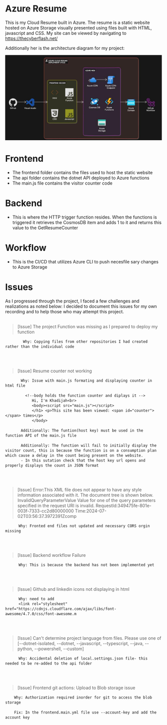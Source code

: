 # Azure Resume 

This is my Cloud Resume built in Azure. The resume is a static website hosted on Azure Storage visually presented using files built with HTML, javascript and CSS.
My site can be viewed by navigating to https://thecyberflash.net/

Additionally her is the architecture diagram for my project:

<p align = "center">
<img src ="https://github.com/khadijahW/CyberFlash/blob/main/Azure.png" width ="650">
  </p>



# Frontend
- The frontend folder contains the files used to host the static website
- The api folder contains the dotnet API deployed to Azure functions
- The main.js file contains the visitor counter code

# Backend 
 - This is where the HTTP trigger function resides. When the functions is triggered it retrieves the CosmosDB item and adds 1 to it and returns this value to the GetResumeCounter


# Workflow
- This is the CI/CD that utilizes Azure CLI to push necesfile sary changes to Azure Storage 

# Issues 
As I progressed through the project, I faced a few challenges and realizations as noted below:
I decided to document this issues for my own recording and to help those who may attempt this project.
<br>
</br>
>[Issue] The project Function was missing as I prepared to deploy my function

            Why: Copying files from other repositories I had created rather than the individual code
<br>
</br>

>[Issue] Resume counter not working

           Why: Issue with main.js formating and displaying counter in html file
            
             <!--body holds the function counter and diplays it -->
                Hi, I'm Khadijah<br>
                <body><script src="main.js"></script>
                </h1> <p>This site has been viewed: <span id="counter"></span> times</p>                           
                </body>
                           
           Additionally: The funtion(host key) must be used in the function API of the main.js file 
           
           Additionally: The function will fail to initially display the visitor count, this is because the function is on a consumption plan which cause a delay in the count being present on the website.
           - In this sutation check that the host key url opens and properly displays the count in JSON format 
<br>
</br>

>[Issue] Error:This XML file does not appear to have any style information associated with it. The document tree is shown below. InvalidQueryParameterValue Value for one of the query parameters specified in the request URI is invalid. RequestId:349475fe-801e-003f-7333-cc2d80000000 Time:2024-07-02T03:56:37.3972391Zcomp

          Why: Fronted end files not updated and necessary CORS orgin missing 
          
<br>
</br>

>[Issue] Backend workflow Failure

          Why: This is because the backend has not been implemented yet 

<br>
</br>

>[Issue] Github and linkedin icons not displaying in html

          Why: need to add
          <link rel="stylesheet" href="https://cdnjs.cloudflare.com/ajax/libs/font-awesome/4.7.0/css/font-awesome.m
<br>
</br>


>[Issue] Can't determine project language from files. Please use one of [--dotnet-isolated, --dotnet, --javascript, --typescript, --java, --python, --powershell, --custom] 

          Why: Accidental deletion of local.settings.json file- this needed to be re-added to the api folder 

<br>
</br>

>[Issue] Frontend git actions: Upload to Blob storage issue

        Why: Authorization required inorder for git to access the blob storage
        
        Fix: In the frontend.main.yml file use --account-key and add the account key
